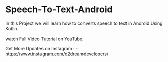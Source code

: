 # Speech-To-Text-Android

In this Project we will learn how to converts speech to text in Android Using Kotlin.

watch Full Video Tutorial on YouTube.


Get More Updates on Instagram : - https://www.instagram.com/d2dreamdevelopers/
